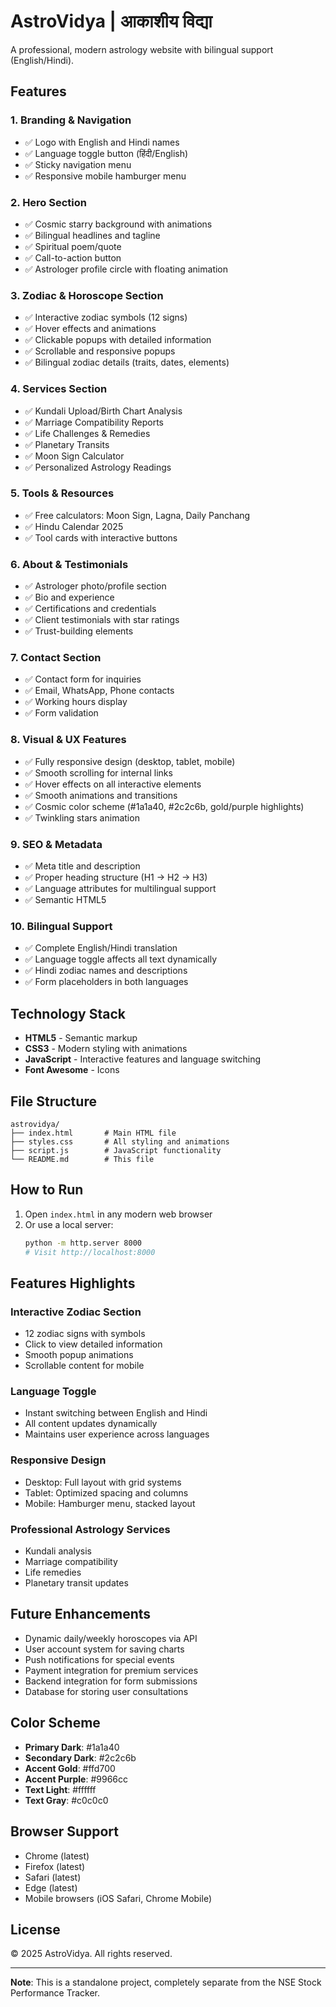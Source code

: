 # AstroVidya | आकाशीय विद्या

A professional, modern astrology website with bilingual support (English/Hindi).

## Features

### 1. Branding & Navigation
- ✅ Logo with English and Hindi names
- ✅ Language toggle button (हिंदी/English)
- ✅ Sticky navigation menu
- ✅ Responsive mobile hamburger menu

### 2. Hero Section
- ✅ Cosmic starry background with animations
- ✅ Bilingual headlines and tagline
- ✅ Spiritual poem/quote
- ✅ Call-to-action button
- ✅ Astrologer profile circle with floating animation

### 3. Zodiac & Horoscope Section
- ✅ Interactive zodiac symbols (12 signs)
- ✅ Hover effects and animations
- ✅ Clickable popups with detailed information
- ✅ Scrollable and responsive popups
- ✅ Bilingual zodiac details (traits, dates, elements)

### 4. Services Section
- ✅ Kundali Upload/Birth Chart Analysis
- ✅ Marriage Compatibility Reports
- ✅ Life Challenges & Remedies
- ✅ Planetary Transits
- ✅ Moon Sign Calculator
- ✅ Personalized Astrology Readings

### 5. Tools & Resources
- ✅ Free calculators: Moon Sign, Lagna, Daily Panchang
- ✅ Hindu Calendar 2025
- ✅ Tool cards with interactive buttons

### 6. About & Testimonials
- ✅ Astrologer photo/profile section
- ✅ Bio and experience
- ✅ Certifications and credentials
- ✅ Client testimonials with star ratings
- ✅ Trust-building elements

### 7. Contact Section
- ✅ Contact form for inquiries
- ✅ Email, WhatsApp, Phone contacts
- ✅ Working hours display
- ✅ Form validation

### 8. Visual & UX Features
- ✅ Fully responsive design (desktop, tablet, mobile)
- ✅ Smooth scrolling for internal links
- ✅ Hover effects on all interactive elements
- ✅ Smooth animations and transitions
- ✅ Cosmic color scheme (#1a1a40, #2c2c6b, gold/purple highlights)
- ✅ Twinkling stars animation

### 9. SEO & Metadata
- ✅ Meta title and description
- ✅ Proper heading structure (H1 → H2 → H3)
- ✅ Language attributes for multilingual support
- ✅ Semantic HTML5

### 10. Bilingual Support
- ✅ Complete English/Hindi translation
- ✅ Language toggle affects all text dynamically
- ✅ Hindi zodiac names and descriptions
- ✅ Form placeholders in both languages

## Technology Stack

- **HTML5** - Semantic markup
- **CSS3** - Modern styling with animations
- **JavaScript** - Interactive features and language switching
- **Font Awesome** - Icons

## File Structure

```
astrovidya/
├── index.html       # Main HTML file
├── styles.css       # All styling and animations
├── script.js        # JavaScript functionality
└── README.md        # This file
```

## How to Run

1. Open `index.html` in any modern web browser
2. Or use a local server:
   ```bash
   python -m http.server 8000
   # Visit http://localhost:8000
   ```

## Features Highlights

### Interactive Zodiac Section
- 12 zodiac signs with symbols
- Click to view detailed information
- Smooth popup animations
- Scrollable content for mobile

### Language Toggle
- Instant switching between English and Hindi
- All content updates dynamically
- Maintains user experience across languages

### Responsive Design
- Desktop: Full layout with grid systems
- Tablet: Optimized spacing and columns
- Mobile: Hamburger menu, stacked layout

### Professional Astrology Services
- Kundali analysis
- Marriage compatibility
- Life remedies
- Planetary transit updates

## Future Enhancements
- Dynamic daily/weekly horoscopes via API
- User account system for saving charts
- Push notifications for special events
- Payment integration for premium services
- Backend integration for form submissions
- Database for storing user consultations

## Color Scheme
- **Primary Dark**: #1a1a40
- **Secondary Dark**: #2c2c6b
- **Accent Gold**: #ffd700
- **Accent Purple**: #9966cc
- **Text Light**: #ffffff
- **Text Gray**: #c0c0c0

## Browser Support
- Chrome (latest)
- Firefox (latest)
- Safari (latest)
- Edge (latest)
- Mobile browsers (iOS Safari, Chrome Mobile)

## License
© 2025 AstroVidya. All rights reserved.

---

**Note**: This is a standalone project, completely separate from the NSE Stock Performance Tracker.
